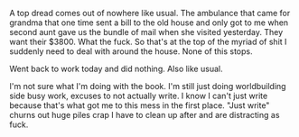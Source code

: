 A top dread comes out of nowhere like usual. The ambulance that came for grandma that one time sent a bill to the old house and only got to me when second aunt gave us the bundle of mail when she visited yesterday. They want their $3800. What the fuck. So that's at the top of the myriad of shit I suddenly need to deal with around the house. None of this stops.

Went back to work today and did nothing. Also like usual.

I'm not sure what I'm doing with the book. I'm still just doing worldbuilding side busy work, excuses to not actually write. I know I can't just write because that's what got me to this mess in the first place. "Just write" churns out huge piles crap I have to clean up after and are distracting as fuck.
